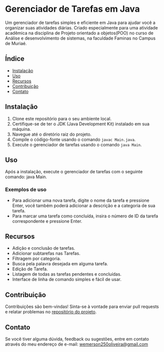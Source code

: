 # Gerenciador de Tarefas em Java

Um gerenciador de tarefas simples e eficiente em Java para ajudar você a organizar suas atividades diárias.
Criado especialmente para uma atividade acadêmica na disciplina de Projeto orientado a objetos(POO) no curso de Análise e desenvolvimento de sistemas, na faculdade Faminas no Campus de Muriaé.

## Índice
- [Instalação](#instalação)
- [Uso](#uso)
- [Recursos](#recursos)
- [Contribuição](#contribuição)
- [Contato](#contato)

## Instalação
1. Clone este repositório para o seu ambiente local.
2. Certifique-se de ter o JDK (Java Development Kit) instalado em sua máquina.
3. Navegue até o diretório raiz do projeto.
4. Compile o código-fonte usando o comando `javac Main.java`.
5. Execute o gerenciador de tarefas usando o comando `java Main`.

## Uso
Após a instalação, execute o gerenciador de tarefas com o seguinte comando: java Main.

### Exemplos de uso
- Para adicionar uma nova tarefa, digite o nome da tarefa e pressione Enter, você também poderá adicionar a descrição e a categoria de sua tarefa.
- Para marcar uma tarefa como concluída, insira o número de ID da tarefa correspondente e pressione Enter.

## Recursos
- Adição e conclusão de tarefas.
- Adicionar subtarefas nas Tarefas.
- Filtragem por categoria.
- Busca pela palavra desejada em alguma tarefa.
- Edição de Tarefa.
- Listagem de todas as tarefas pendentes e concluídas.
- Interface de linha de comando simples e fácil de usar.

## Contribuição
Contribuições são bem-vindas! Sinta-se à vontade para enviar pull requests e relatar problemas no [repositório do projeto](https://github.com/wemersonolvr/GerenciadorDeTarefas.git). 

## Contato
Se você tiver alguma dúvida, feedback ou sugestões, entre em contato através do meu endereço de e-mail: wemerson250oliveira@gmail.com
